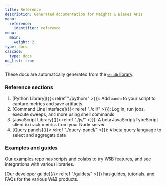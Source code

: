 ```yaml
---
title: Reference
description: Generated documentation for Weights & Biases APIs
menu: 
  reference:
    identifier: reference
menu:
  main:
    weight: 2
type: docs
cascade:
  type: docs
no_list: true
---
```



These docs are automatically generated from the [`wandb` library](https://github.com/wandb/wandb).


### Reference sections

1. [Python Library]({{< relref "./python/" >}}): Add `wandb` to your script to capture metrics and save artifacts
2. [Command Line Interface]({{< relref "./cli/" >}}): Log in, run jobs, execute sweeps, and more using shell commands
3. [JavaScript Library]({{< relref "./js/" >}}): A beta JavaScript/TypeScript client to track metrics from your Node server
4. [Query panels]({{< relref "./query-panel/" >}}): A beta query language to select and aggregate data

### Examples and guides

[Our examples repo](https://github.com/wandb/examples) has scripts and colabs to try W&B features, and see integrations with various libraries.

[Our developer guide]({{< relref "/guides/" >}}) has guides, tutorials, and FAQs for the various W&B products.
